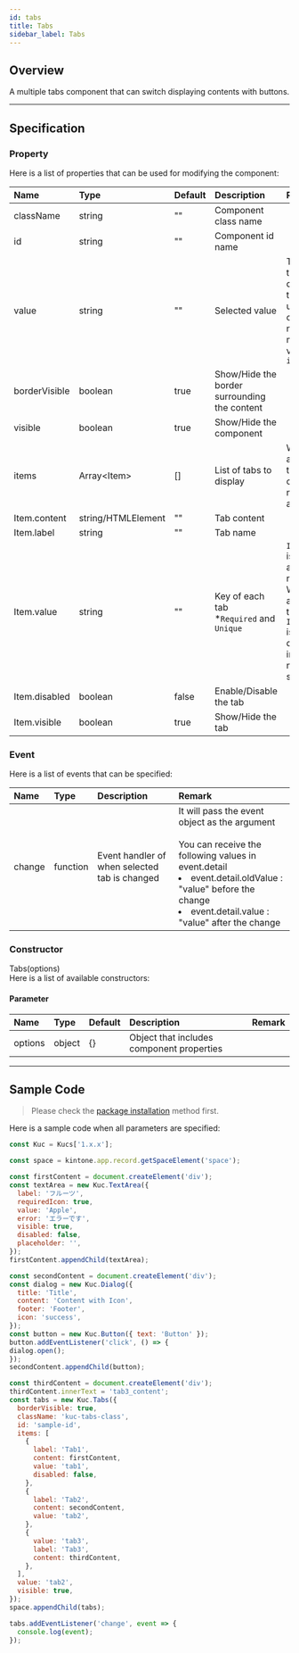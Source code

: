 ```yaml
---
id: tabs
title: Tabs
sidebar_label: Tabs
---
```


## Overview

A multiple tabs component that can switch displaying contents with buttons.

<div class="sample-container" id="tabs">
  <div id="sample-container__components"></div>
</div>
<script src="/js/samples/desktop/tabs.js"></script>

---

## Specification

### Property
Here is a list of properties that can be used for modifying the component:

| Name   | Type | Default | Description | Remark |
| :--- | :--- | :--- | :--- | :--- |
| className | string | ""  | Component class name | |
| id | string | ""  | Component id name | |
| value | string | ""  | Selected value | The first tab will be displayed if the `value` is unspecified or there is no matching value in `items` |
| borderVisible | boolean | true  | Show/Hide the border surrounding the content | |
| visible | boolean | true | Show/Hide the component | |
| items | Array\<Item> | [] | List of tabs to display | Will result an error if the value of items is not an array |
| Item.content | string/HTMLElement | "" | Tab content | |
| Item.label | string | "" | Tab name | |
| Item.value | string | "" | Key of each tab<br>*`Required` and `Unique` | `Item.value` is unique and required.<br>Will result an error if the `Item.value` is duplicated in `items` or not specified |
| Item.disabled | boolean | false | Enable/Disable the tab | |
| Item.visible | boolean | true | Show/Hide the tab | |

### Event

Here is a list of events that can be specified:

| Name | Type | Description | Remark |
| :--- | :--- | :--- | :--- |
| change | function | Event handler of when selected tab is changed |  It will pass the event object as the argument<br><br>You can receive the following values in event.detail<br><li>event.detail.oldValue : "value" before the change</li><li>event.detail.value : "value" after the change</li> |

### Constructor

Tabs(options)<br>
Here is a list of available constructors:

#### Parameter

| Name | Type | Default | Description | Remark |
| :--- | :--- | :--- | :--- | :--- |
| options | object | {} | Object that includes component properties | |

---
## Sample Code

> Please check the [package installation](../../getting-started/quick-start.md#installation) method first.

Here is a sample code when all parameters are specified:

```javascript
const Kuc = Kucs['1.x.x'];

const space = kintone.app.record.getSpaceElement('space');

const firstContent = document.createElement('div');
const textArea = new Kuc.TextArea({
  label: 'フルーツ',
  requiredIcon: true,
  value: 'Apple',
  error: 'エラーです',
  visible: true,
  disabled: false,
  placeholder: '',
});
firstContent.appendChild(textArea);

const secondContent = document.createElement('div');
const dialog = new Kuc.Dialog({
  title: 'Title',
  content: 'Content with Icon',
  footer: 'Footer',
  icon: 'success',
});
const button = new Kuc.Button({ text: 'Button' });
button.addEventListener('click', () => {
dialog.open();
});
secondContent.appendChild(button);

const thirdContent = document.createElement('div');
thirdContent.innerText = 'tab3_content';
const tabs = new Kuc.Tabs({
  borderVisible: true,
  className: 'kuc-tabs-class',
  id: 'sample-id',
  items: [
    {
      label: 'Tab1',
      content: firstContent,
      value: 'tab1',
      disabled: false,
    },
    {
      label: 'Tab2',
      content: secondContent,
      value: 'tab2',
    },
    {
      value: 'tab3',
      label: 'Tab3',
      content: thirdContent,
    },
  ],
  value: 'tab2',
  visible: true,
});
space.appendChild(tabs);

tabs.addEventListener('change', event => {
  console.log(event);
});
```
